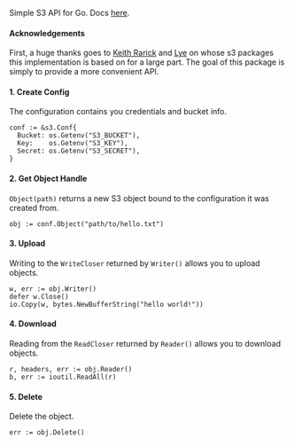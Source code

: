 Simple S3 API for Go. Docs [here](http://godoc.org/github.com/eaigner/s3).

#### Acknowledgements

First, a huge thanks goes to [Keith Rarick](https://github.com/kr) and [Lye](https://github.com/lye) on whose s3 packages this implementation is based on for a large part. The goal of this package is simply to provide a more convenient API.

#### 1. Create Config

The configuration contains you credentials and bucket info.

```
conf := &s3.Conf{
  Bucket: os.Getenv("S3_BUCKET"),
  Key:    os.Getenv("S3_KEY"),
  Secret: os.Getenv("S3_SECRET"),
}
```

#### 2. Get Object Handle

`Object(path)` returns a new S3 object bound to the configuration it was created from.

```
obj := conf.Object("path/to/hello.txt")
```

#### 3. Upload

Writing to the `WriteCloser` returned by `Writer()` allows you to upload objects.

```
w, err := obj.Writer()
defer w.Close()
io.Copy(w, bytes.NewBufferString("hello world!"))
```

#### 4. Download

Reading from the `ReadCloser` returned by `Reader()` allows you to download objects.

```
r, headers, err := obj.Reader()
b, err := ioutil.ReadAll(r)
```

#### 5. Delete

Delete the object.

```
err := obj.Delete()
```